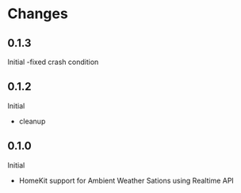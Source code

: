 # Changes

## 0.1.3
Initial
-fixed crash condition

## 0.1.2
Initial
- cleanup

## 0.1.0
Initial
- HomeKit support for Ambient Weather Sations using Realtime API
